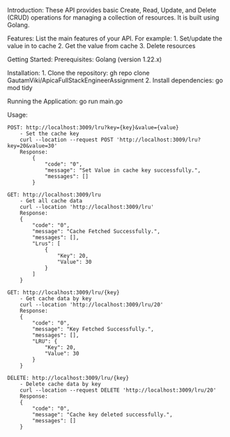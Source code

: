 Introduction:
    These API provides basic Create, Read, Update, and Delete (CRUD) operations for managing a collection of resources. It is built using Golang.

Features:
    List the main features of your API. For example:
        1. Set/update the value in to cache
        2. Get the value from cache
        3. Delete resources

Getting Started:
    Prerequisites:
        Golang (version 1.22.x)

Installation:
    1. Clone the repository:
        gh repo clone GautamViki/ApicaFullStackEngineerAssignment
    2. Install dependencies:
        go mod tidy

Running the Application:
    go run main.go

Usage:

    POST: http://localhost:3009/lru?key={key}&value={value}
        - Set the cache key
        curl --location --request POST 'http://localhost:3009/lru?key=20&value=30'
        Response: 
            {
                "code": "0",
                "message": "Set Value in cache key successfully.",
                "messages": []
            }

    GET: http://localhost:3009/lru
        - Get all cache data
        curl --location 'http://localhost:3009/lru'
        Response: 
        {
            "code": "0",
            "message": "Cache Fetched Successfully.",
            "messages": [],
            "Lrus": [
                {
                    "Key": 20,
                    "Value": 30
                }
            ]
        }

    GET: http://localhost:3009/lru/{key}
        - Get cache data by key
        curl --location 'http://localhost:3009/lru/20'
        Response: 
        {
            "code": "0",
            "message": "Key Fetched Successfully.",
            "messages": [],
            "LRU": {
                "Key": 20,
                "Value": 30
            }
        }

    DELETE: http://localhost:3009/lru/{key}
        - Delete cache data by key
        curl --location --request DELETE 'http://localhost:3009/lru/20'
        Response:
        {
            "code": "0",
            "message": "Cache key deleted successfully.",
            "messages": []
        }
